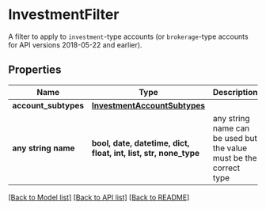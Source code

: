 # InvestmentFilter

A filter to apply to `investment`-type accounts (or `brokerage`-type accounts for API versions 2018-05-22 and earlier).

## Properties
Name | Type | Description | Notes
------------ | ------------- | ------------- | -------------
**account_subtypes** | [**InvestmentAccountSubtypes**](InvestmentAccountSubtypes.md) |  | 
**any string name** | **bool, date, datetime, dict, float, int, list, str, none_type** | any string name can be used but the value must be the correct type | [optional]

[[Back to Model list]](../README.md#documentation-for-models) [[Back to API list]](../README.md#documentation-for-api-endpoints) [[Back to README]](../README.md)


